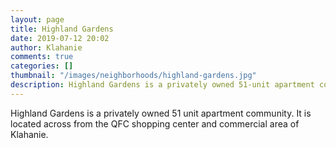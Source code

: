 ```yaml
---
layout: page
title: Highland Gardens
date: 2019-07-12 20:02
author: Klahanie
comments: true
categories: []
thumbnail: "/images/neighborhoods/highland-gardens.jpg"
description: Highland Gardens is a privately owned 51-unit apartment community. It is located across Klahanie Drive SE from Klahanie's shopping center and commercial area.
---
```

Highland Gardens is a privately owned 51 unit apartment community. It is located across from the QFC shopping center and commercial area of Klahanie.

<object type="image/svg+xml" data="{{site.url}}/images/neighborhoods/highland-gardens.svg" class="img-fluid"/>